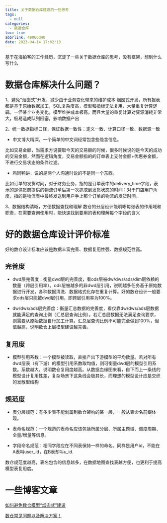 ```yaml
---
title: 关于数据仓库建设的一些思考
tags:
  - null
categories:
  - 数据仓库
toc: true
abbrlink: 49066d40
date: 2023-04-14 17:02:13
---
```


基于在海拍客的工作经历，沉淀了一些关于数据仓库的思考，没有框架，想到什么写什么

# 数据仓库解决什么问题？

1、避免"烟囱式"开发，减少由于业务变化带来的维护成本
烟囱式开发，所有报表都是基于原始数据加工，SQL复杂度高，模型和指标无法复用，大量重复计算逻辑。一但某个业务变化，模型维护成本极高，而且大量的重复计算对资源消耗非常大，极易造成队列阻塞，影响数据产出

2、统一数据指标口径，保证数据一致性：定义一致、计算口径一致、数据源一致
* 中文博大精深，一个简单的中文词经常包含些隐含信息。
  
比如交易金额，当需求方说要取今天的交易额的时候，很多时候说的是今天的成功的交易金额，然而在逻辑角度，交易金额指的的订单表上支付金额+优惠券金额，不进行交易状态的条件过滤。
  
* 鸡同鸭讲，说的是两个人沟通时说的不是同一个东西。
  
比如订单的发货时间，对于财务业务，指的是订单表中的delivery_time字段，表示的是供货商提供的物流订单后第一次抓取到发货状态的时间；对于门店用户角度，指的是物流表中最终发送到用户手上那个订单的物流的发货时间。

3、数据结构清晰，方便数据查找和理解
数仓的分层设计能明晰每张表的作用域和职责，在需要查询使用时，能快速找到要用的表和理解每个字段的含义


# 好的数据仓库设计评价标准

好的数仓设计标准应该是数据丰富完善、数据复用性强、数据规范性高。

## 完善度
* dwd层完善度：衡量dwd层的完善度，看ods层被dw/dws/ads/dim层依赖的数量（跨层引用率）。ods层被越多的非dwd层引用，说明越多任务基于原始数据进行开发，各种数据清洗、数据格式化存在重复计算。好的数仓设计一般要求ods层只能被dwd层引用，即跨层引用率为100%。

* dw/dws/ads层完善度：衡量汇总数据的完善度，看仅靠dw/dws/ads层数据就能满足的查询比例（汇总层查询比例）。若汇总层数据无法满足查询要求，则需要从原始数据自行加工计算。汇总层查询比例不可能完全做到100%，但值越高，说明数仓上层模型建设越完善。

## 复用度
* 模型引用系数：⼀个模型被读取，直接产出下游模型的平均数量。若对所有dwd层表（有下游）的模型引用系数取均值，则可衡量dwd层的模型引用系数。系数越大，说明数仓复用度越高。从数据血缘图来看，自下而上一条线的模型设计复用性差，复杂场景下这条线会极其长，而理想的模型设计应是交织的发散型结构
  
## 规范度
* 表分层规范：有多少表不能划属到数仓架构的某一层，一般从表命名前缀体现。

* 表命名规范：⼀个规范的表命名应该包括所属分层、所属主题域、调度周期、全量/增量等信息。

* 字段命名规范：相同字段应在不同表保持一样的命名。同样是用户id，不能在A表叫user_id，在B表却叫u_id.

数仓规范度越高，表名包含的信息越多，在数据地图查找表越方便，也更利于提高模型表复用度。



# 一些博客文章
[如何避免数仓模型“烟囱式”建设](https://blog.51cto.com/u_15259710/2932712)

[数仓常见问题以及解决方案！](https://mp.weixin.qq.com/s/U-avCBgYbwStUDe7e1LsqA)







